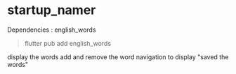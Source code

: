 # startup_namer

Dependencies : english_words

> flutter pub add english_words

display the words
add and remove the word
navigation to display "saved the words"
